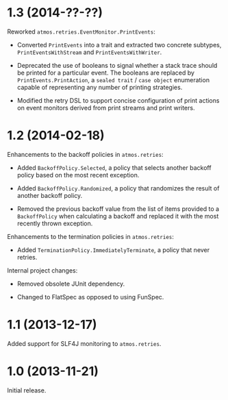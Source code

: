 1.3 (2014-??-??)
================
Reworked `atmos.retries.EventMonitor.PrintEvents`:

 - Converted `PrintEvents` into a trait and extracted two concrete subtypes, `PrintEventsWithStream` and `PrintEventsWithWriter`.
 
 - Deprecated the use of booleans to signal whether a stack trace should be printed for a particular event. The booleans are replaced by `PrintEvents.PrintAction`, a `sealed trait` / `case object` enumeration capable of representing any number of printing strategies.
 
 - Modified the retry DSL to support concise configuration of print actions on event monitors derived from print streams and print writers.

1.2 (2014-02-18)
================
Enhancements to the backoff policies in `atmos.retries`:

 - Added `BackoffPolicy.Selected`, a policy that selects another backoff policy based on the most recent exception.
 
 - Added `BackoffPolicy.Randomized`, a policy that randomizes the result of another backoff policy.

 - Removed the previous backoff value from the list of items provided to a `BackoffPolicy` when calculating a backoff and replaced it with the most recently thrown exception.
 
Enhancements to the termination policies in `atmos.retries`:

 - Added `TerminationPolicy.ImmediatelyTerminate`, a policy that never retries.

Internal project changes:

  - Removed obsolete JUnit dependency.

  - Changed to FlatSpec as opposed to using FunSpec.

1.1 (2013-12-17)
================
Added support for SLF4J monitoring to `atmos.retries`.

1.0 (2013-11-21)
================
Initial release.